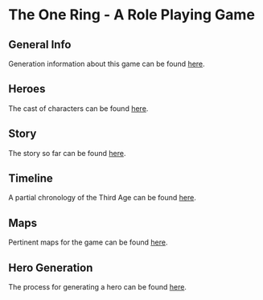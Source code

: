# The One Ring - A Role Playing Game

## General Info

Generation information about this game can be found [here](general/README.md).

## Heroes

The cast of characters can be found [here](heroes/README.md).

## Story

The story so far can be found [here](story/README.md).

## Timeline

A partial chronology of the Third Age can be found [here](timeline/README.md).

## Maps

Pertinent maps for the game can be found [here](maps/README.md).

## Hero Generation

The process for generating a hero can be found [here](generation/README.md).
